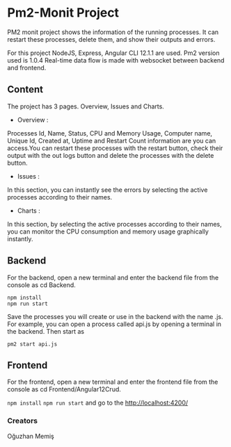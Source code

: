 # Pm2-Monit Project


PM2 monit project shows the information of the running processes. It can restart these processes, delete them, and show their outputs and errors.

For this project NodeJS, Express, Angular CLI 12.1.1 are used. Pm2 version used is 1.0.4
Real-time data flow is made with websocket between backend and frontend.

## Content
The project has 3 pages. Overview, Issues and Charts.
* Overview :

Processes Id, Name, Status, CPU and Memory Usage, Computer name, Unique Id, Created at, Uptime and Restart Count 
information are you can access.You can restart these processes with the restart button, check their output with the out logs button and 
delete the processes with the delete button.

* Issues : 

In this section, you can instantly see the errors by selecting the active processes according to their names.

* Charts :

In this section, by selecting the active processes according to their names, you can monitor the CPU consumption and memory usage graphically instantly.

## Backend
For the backend, open a new terminal and enter the backend file from the console as cd Backend.

`npm install`  
`npm run start`  

Save the processes you will create or use in the backend with the name .js. For example, you can open a process called api.js by opening a terminal in the backend. Then start as

`pm2 start api.js` 

## Frontend
For the frontend, open a new terminal and enter the frontend file from the console as cd Frontend/Angular12Crud.

`npm install` 
`npm run start` and go to the [http://localhost:4200/](http://localhost:4200/) 

### Creators
Oğuzhan Memiş
